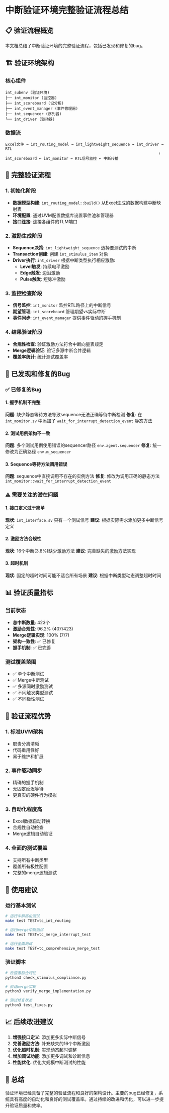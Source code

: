# 中断验证环境完整验证流程总结

## 📋 验证流程概览

本文档总结了中断验证环境的完整验证流程，包括已发现和修复的bug。

## 🏗️ 验证环境架构

### 核心组件
```
int_subenv (验证环境)
├── int_monitor (监控器)
├── int_scoreboard (记分板)  
├── int_event_manager (事件管理器)
├── int_sequencer (序列器)
└── int_driver (驱动器)
```

### 数据流
```
Excel文件 → int_routing_model → int_lightweight_sequence → int_driver → RTL
                                                                    ↓
int_scoreboard ← int_monitor ← RTL信号监控 ← 中断传播
```

## 🔄 完整验证流程

### 1. 初始化阶段
- **数据模型构建**: `int_routing_model::build()` 从Excel生成的数据构建中断映射表
- **环境配置**: 通过UVM配置数据库设置事件池和管理器
- **接口连接**: 连接各组件的TLM端口

### 2. 激励生成阶段
- **Sequence决策**: `int_lightweight_sequence` 选择要测试的中断
- **Transaction创建**: 创建 `int_stimulus_item` 对象
- **Driver执行**: `int_driver` 根据中断类型执行相应激励:
  - **Level触发**: 持续电平激励
  - **Edge触发**: 边沿激励  
  - **Pulse触发**: 短脉冲激励

### 3. 监控检查阶段
- **信号监控**: `int_monitor` 监控RTL路径上的中断信号
- **期望管理**: `int_scoreboard` 管理期望vs实际中断
- **事件同步**: `int_event_manager` 提供事件驱动的握手机制

### 4. 结果验证阶段
- **合规性检查**: 验证激励方法符合中断向量表规定
- **Merge逻辑验证**: 验证多源中断合并逻辑
- **覆盖率统计**: 统计测试覆盖率

## 🐛 已发现和修复的Bug

### ✅ 已修复的Bug

#### 1. 握手机制不完整
**问题**: 缺少静态等待方法导致sequence无法正确等待中断检测
**修复**: 在 `int_monitor.sv` 中添加了 `wait_for_interrupt_detection_event` 静态方法

#### 2. 测试用例架构不一致  
**问题**: 多个测试用例使用错误的sequencer路径 `env.agent.sequencer`
**修复**: 统一修改为正确路径 `env.m_sequencer`

#### 3. Sequence等待方法调用错误
**问题**: sequence中直接调用不存在的实例方法
**修复**: 修改为调用正确的静态方法 `int_monitor::wait_for_interrupt_detection_event`

### ⚠️ 需要关注的潜在问题

#### 1. 接口定义过于简单
**现状**: `int_interface.sv` 只有一个测试信号
**建议**: 根据实际需求添加更多中断信号定义

#### 2. 激励方法合规性
**现状**: 16个中断(3.8%)缺少激励方法
**建议**: 完善缺失的激励方法实现

#### 3. 超时机制
**现状**: 固定的超时时间可能不适合所有场景
**建议**: 根据中断类型动态调整超时时间

## 📊 验证质量指标

### 当前状态
- **总中断数量**: 423个
- **激励合规性**: 96.2% (407/423)
- **Merge逻辑实现**: 100% (7/7)
- **架构一致性**: ✅ 已修复
- **握手机制**: ✅ 已完善

### 测试覆盖范围
- ✅ 单个中断测试
- ✅ Merge中断测试  
- ✅ 多源同时激励测试
- ✅ 不同触发类型测试
- ✅ 不同极性测试

## 🚀 验证流程优势

### 1. 标准UVM架构
- 职责分离清晰
- 代码重用性好
- 易于维护和扩展

### 2. 事件驱动同步
- 精确的握手机制
- 无固定延迟等待
- 更真实的硬件行为模拟

### 3. 自动化程度高
- Excel数据自动转换
- 合规性自动检查
- Merge逻辑自动验证

### 4. 全面的测试覆盖
- 支持所有中断类型
- 覆盖所有极性配置
- 完整的merge逻辑测试

## 🔧 使用建议

### 运行基本测试
```bash
# 运行中断路由测试
make test TEST=tc_int_routing

# 运行merge中断测试  
make test TEST=tc_merge_interrupt_test

# 运行全面测试
make test TEST=tc_comprehensive_merge_test
```

### 验证脚本
```bash
# 检查激励合规性
python3 check_stimulus_compliance.py

# 验证merge实现
python3 verify_merge_implementation.py

# 测试修复状态
python3 test_fixes.py
```

## 📈 后续改进建议

1. **增强接口定义**: 添加更多实际中断信号
2. **完善激励方法**: 补充缺失的16个中断激励
3. **优化超时机制**: 实现动态超时调整
4. **增加调试功能**: 添加更多调试和诊断信息
5. **性能优化**: 优化大规模中断测试的性能

## 📝 总结

验证环境已经具备了完整的验证流程和良好的架构设计。主要的bug已经修复，系统具有高度的自动化和良好的测试覆盖率。通过持续的改进和优化，可以进一步提升验证质量和效率。
